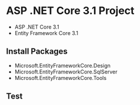 # ASP .NET Core 3.1 Project
- ASP .NET Core 3.1
- Entity Framework Core 3.1
## Install Packages
- Microsoft.EntityFrameworkCore.Design
- Microsoft.EntityFrameworkCore.SqlServer
- Microsoft.EntityFrameworkCore.Tools
## Test